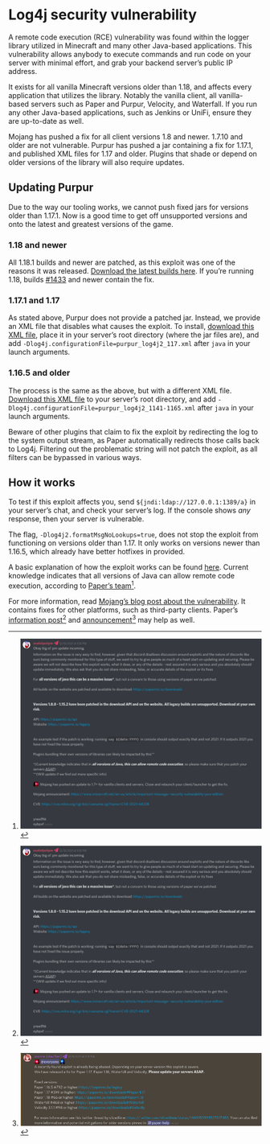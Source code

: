 # Log4j security vulnerability
A remote code execution (RCE) vulnerability was found within the logger library utilized in Minecraft and many other Java-based applications. This vulnerability allows anybody to execute commands and run code on your server with minimal effort, and grab your backend server’s public IP address.

It exists for all vanilla Minecraft versions older than 1.18, and affects every application that utilizes the library. Notably the vanilla client, all vanilla-based servers such as Paper and Purpur, Velocity, and Waterfall. If you run any other Java-based applications, such as Jenkins or UniFi, ensure they are up-to-date as well.

Mojang has pushed a fix for all client versions 1.8 and newer. 1.7.10 and older are not vulnerable. Purpur has pushed a jar containing a fix for 1.17.1, and published XML files for 1.17 and older. Plugins that shade or depend on older versions of the library will also require updates.

## Updating Purpur
Due to the way our tooling works, we cannot push fixed jars for versions older than 1.17.1. Now is a good time to get off unsupported versions and onto the latest and greatest versions of the game.

### 1.18 and newer
All 1.18.1 builds and newer are patched, as this exploit was one of the reasons it was released. [Download the latest builds here](https://purpurmc.org/downloads). If you’re running 1.18, builds [#1433](https://api.purpurmc.org/v2/purpur/1.18/1433/download) and newer contain the fix.

### 1.17.1 and 1.17
As stated above, Purpur does not provide a patched jar. Instead, we provide an XML file that disables what causes the exploit. To install, <a download href="../xml/purpur_log4j2_117.xml" >download this XML file</a>, place it in your server’s root directory (where the jar files are), and add `-Dlog4j.configurationFile=purpur_log4j2_117.xml` after `java` in your launch arguments.

### 1.16.5 and older
The process is the same as the above, but with a different XML file. <a download href="../xml/purpur_log4j2_1141-1165.xml" >Download this XML file</a> to your server’s root directory, and add `-Dlog4j.configurationFile=purpur_log4j2_1141-1165.xml` after `java` in your launch arguments.

Beware of other plugins that claim to fix the exploit by redirecting the log to the system output stream, as Paper automatically redirects those calls back to Log4j. Filtering out the problematic string will not patch the exploit, as all filters can be bypassed in various ways.

## How it works
To test if this exploit affects you, send `${jndi:ldap://127.0.0.1:1389/a}` in your server’s chat, and check your server’s log. If the console shows *any* response, then your server is vulnerable.

The flag, `-Dlog4j2.formatMsgNoLookups=true`, does not stop the exploit from functioning on versions older than 1.17. It only works on versions newer than 1.16.5, which already have better hotfixes in provided.

A basic explanation of how the exploit works can be found [here](https://gist.github.com/TheCurle/f15a6b63ceee3be58bff5e7a97c3a4e6#the-problem). Current knowledge indicates that all versions of Java can allow remote code execution, according to [Paper’s team](https://discord.com/channels/289587909051416579/289587909051416579/918964269415030855)[^1].

For more information, read [Mojang’s blog post about the vulnerability](https://www.minecraft.net/en-us/article/important-message--security-vulnerability-java-edition). It contains fixes for other platforms, such as third-party clients. Paper’s [information post](https://discord.com/channels/289587909051416579/289587909051416579/918964269415030855)[^1] and [announcement](https://discord.com/channels/289587909051416579/492517675680006144/918581596825718815)[^2] may help as well.

[^1]: ![Paper's Log4j information pin](images/paper-log4j-pin.png)
[^2]: ![Paper's Log4j information pin](images/paper-log4j-announcement.png)
